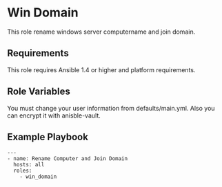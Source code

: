 Win Domain
=========

This role rename windows server computername and join domain.

Requirements
------------

This role requires Ansible 1.4 or higher and platform requirements.

Role Variables
--------------

You must change your user information from defaults/main.yml.
Also you can encrypt it with anisble-vault.


Example Playbook
----------------
```
---
- name: Rename Computer and Join Domain
  hosts: all
  roles:
    - win_domain
```
